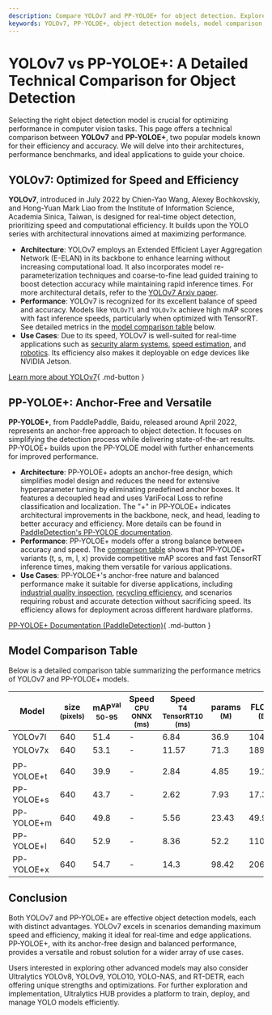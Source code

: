 ```yaml
---
description: Compare YOLOv7 and PP-YOLOE+ for object detection. Explore their performance, architectures, and best use cases to select the ideal model for your needs.
keywords: YOLOv7, PP-YOLOE+, object detection models, model comparison, YOLO models, AI benchmarking, computer vision, anchor-free detection, efficient models
---
```


# YOLOv7 vs PP-YOLOE+: A Detailed Technical Comparison for Object Detection

Selecting the right object detection model is crucial for optimizing performance in computer vision tasks. This page offers a technical comparison between **YOLOv7** and **PP-YOLOE+**, two popular models known for their efficiency and accuracy. We will delve into their architectures, performance benchmarks, and ideal applications to guide your choice.

<script async src="https://cdn.jsdelivr.net/npm/chart.js@3.9.1/dist/chart.min.js"></script>
<script defer src="../../javascript/benchmark.js"></script>

<canvas id="modelComparisonChart" width="1024" height="400" active-models='["YOLOv7", "PP-YOLOE+"]'></canvas>

## YOLOv7: Optimized for Speed and Efficiency

**YOLOv7**, introduced in July 2022 by Chien-Yao Wang, Alexey Bochkovskiy, and Hong-Yuan Mark Liao from the Institute of Information Science, Academia Sinica, Taiwan, is designed for real-time object detection, prioritizing speed and computational efficiency. It builds upon the YOLO series with architectural innovations aimed at maximizing performance.

- **Architecture**: YOLOv7 employs an Extended Efficient Layer Aggregation Network (E-ELAN) in its backbone to enhance learning without increasing computational load. It also incorporates model re-parameterization techniques and coarse-to-fine lead guided training to boost detection accuracy while maintaining rapid inference times. For more architectural details, refer to the [YOLOv7 Arxiv paper](https://arxiv.org/abs/2207.02696).
- **Performance**: YOLOv7 is recognized for its excellent balance of speed and accuracy. Models like `YOLOv7l` and `YOLOv7x` achieve high mAP scores with fast inference speeds, particularly when optimized with TensorRT. See detailed metrics in the [model comparison table](#model-comparison-table) below.
- **Use Cases**: Due to its speed, YOLOv7 is well-suited for real-time applications such as [security alarm systems](https://www.ultralytics.com/blog/security-alarm-system-projects-with-ultralytics-yolov8), [speed estimation](https://www.ultralytics.com/blog/ultralytics-yolov8-for-speed-estimation-in-computer-vision-projects), and [robotics](https://www.ultralytics.com/glossary/robotics). Its efficiency also makes it deployable on edge devices like NVIDIA Jetson.

[Learn more about YOLOv7](https://docs.ultralytics.com/models/yolov7/){ .md-button }

## PP-YOLOE+: Anchor-Free and Versatile

**PP-YOLOE+**, from PaddlePaddle, Baidu, released around April 2022, represents an anchor-free approach to object detection. It focuses on simplifying the detection process while delivering state-of-the-art results. PP-YOLOE+ builds upon the PP-YOLOE model with further enhancements for improved performance.

- **Architecture**: PP-YOLOE+ adopts an anchor-free design, which simplifies model design and reduces the need for extensive hyperparameter tuning by eliminating predefined anchor boxes. It features a decoupled head and uses VariFocal Loss to refine classification and localization. The "+" in PP-YOLOE+ indicates architectural improvements in the backbone, neck, and head, leading to better accuracy and efficiency. More details can be found in [PaddleDetection's PP-YOLOE documentation](https://github.com/PaddlePaddle/PaddleDetection/tree/develop/configs/ppyoloe).
- **Performance**: PP-YOLOE+ models offer a strong balance between accuracy and speed. The [comparison table](#model-comparison-table) shows that PP-YOLOE+ variants (t, s, m, l, x) provide competitive mAP scores and fast TensorRT inference times, making them versatile for various applications.
- **Use Cases**: PP-YOLOE+'s anchor-free nature and balanced performance make it suitable for diverse applications, including [industrial quality inspection](https://www.ultralytics.com/solutions/ai-in-manufacturing), [recycling efficiency](https://www.ultralytics.com/blog/recycling-efficiency-the-power-of-vision-ai-in-automated-sorting), and scenarios requiring robust and accurate detection without sacrificing speed. Its efficiency allows for deployment across different hardware platforms.

[PP-YOLOE+ Documentation (PaddleDetection)](https://github.com/PaddlePaddle/PaddleDetection/tree/develop/configs/ppyoloe){ .md-button }

## Model Comparison Table

Below is a detailed comparison table summarizing the performance metrics of YOLOv7 and PP-YOLOE+ models.

| Model      | size<br><sup>(pixels) | mAP<sup>val<br>50-95 | Speed<br><sup>CPU ONNX<br>(ms) | Speed<br><sup>T4 TensorRT10<br>(ms) | params<br><sup>(M) | FLOPs<br><sup>(B) |
| ---------- | --------------------- | -------------------- | ------------------------------ | ----------------------------------- | ------------------ | ----------------- |
| YOLOv7l    | 640                   | 51.4                 | -                              | 6.84                                | 36.9               | 104.7             |
| YOLOv7x    | 640                   | 53.1                 | -                              | 11.57                               | 71.3               | 189.9             |
|            |                       |                      |                                |                                     |                    |                   |
| PP-YOLOE+t | 640                   | 39.9                 | -                              | 2.84                                | 4.85               | 19.15             |
| PP-YOLOE+s | 640                   | 43.7                 | -                              | 2.62                                | 7.93               | 17.36             |
| PP-YOLOE+m | 640                   | 49.8                 | -                              | 5.56                                | 23.43              | 49.91             |
| PP-YOLOE+l | 640                   | 52.9                 | -                              | 8.36                                | 52.2               | 110.07            |
| PP-YOLOE+x | 640                   | 54.7                 | -                              | 14.3                                | 98.42              | 206.59            |

<a name="model-comparison-table"></a>

## Conclusion

Both YOLOv7 and PP-YOLOE+ are effective object detection models, each with distinct advantages. YOLOv7 excels in scenarios demanding maximum speed and efficiency, making it ideal for real-time and edge applications. PP-YOLOE+, with its anchor-free design and balanced performance, provides a versatile and robust solution for a wider array of use cases.

Users interested in exploring other advanced models may also consider Ultralytics YOLOv8, YOLOv9, YOLO10, YOLO-NAS, and RT-DETR, each offering unique strengths and optimizations. For further exploration and implementation, Ultralytics HUB provides a platform to train, deploy, and manage YOLO models efficiently.